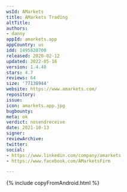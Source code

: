 ```yaml
---
wsId: AMarkets
title: AMarkets Trading
altTitle: 
authors:
- danny
appId: amarkets.app
appCountry: us
idd: 1495820700
released: 2020-02-12
updated: 2022-05-16
version: 1.4.40
stars: 4.7
reviews: 64
size: '77138944'
website: https://www.amarkets.com/
repository: 
issue: 
icon: amarkets.app.jpg
bugbounty: 
meta: ok
verdict: nosendreceive
date: 2021-10-13
signer: 
reviewArchive: 
twitter: 
social:
- https://www.linkedin.com/company/amarkets
- https://www.facebook.com/AMarketsFirm

---
```


{% include copyFromAndroid.html %}

